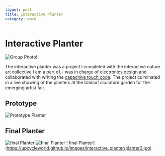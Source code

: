 ```yaml
---
layout: post
title: Interactive Planter 
category: work
---
```

# Interactive Planter
![Group Photo!](https://upcycleworld.github.io/images/interactive_planter/group.jpg)

The interactive planter was a project I completed with the interactive nature art collective I am a part of. I was in charge of electronics design and collaborated with writing the [capacitive touch code](https://github.com/mikebru/PlantLamps). The project culminated in a live showing of the planters at the Umlauf sculpture garden for the emerging artist fair. 

## Prototype
![Prototype Planter](https://upcycleworld.github.io/images/interactive_planter/prototype.jpg)

## Final Planter
![final Planter](https://upcycleworld.github.io/images/interactive_planter/planter1.jpg)
![final Planter](https://upcycleworld.github.io/images/interactive_planter/planter2.jpg)
!
final Planter](https://upcycleworld.github.io/images/interactive_planter/planter3.jpg)
